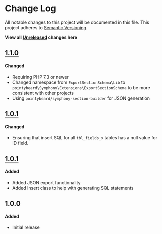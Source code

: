 # Change Log
All notable changes to this project will be documented in this file.
This project adheres to [Semantic Versioning](http://semver.org/).

**View all [Unreleased][] changes here**

## [1.1.0]
#### Changed
-   Requiring PHP 7.3 or newer
-   Changed namespace from `ExportSectionSchema\Lib` to `pointybeard\Symphony\Extensions\ExportSectionSchema` to be more consistent with other projects
-   Using `pointybeard/symphony-section-builder` for JSON generation

## [1.0.1]
#### Changed
-   Ensuring that insert SQL for all `tbl_fields_x` tables has a null value for ID field.

## [1.0.1]
#### Added
-   Added JSON export functionality
-   Added Insert class to help with generating SQL statements

## 1.0.0
#### Added
-   Initial release

[Unreleased]: https://github.com/pointybeard/export_data/compare/1.1.0...integration
[1.1.0]: https://github.com/pointybeard/export_data/compare/1.0.2...1.1.0
[1.0.2]: https://github.com/pointybeard/export_data/compare/1.0.1...1.0.2
[1.0.1]: https://github.com/pointybeard/export_data/compare/1.0.0...1.0.1
[1.0.0]: https://github.com/pointybeard/export_data/compare/0.1.0...1.0.0
